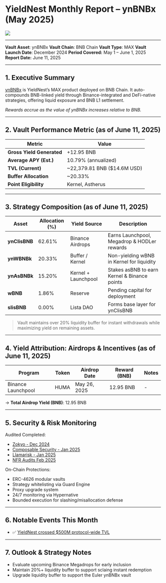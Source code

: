 # YieldNest Monthly Report – ynBNBx (May 2025)

![](https://gov.yieldnest.finance/uploads/default/optimized/1X/72a7e7c3cfd3c29e1546e3e5c638d4350b13b19d_2_690x388.jpeg)

---

**Vault Asset**: ynBNBx
**Vault Chain**: BNB Chain
**Vault Type**: MAX
**Vault Launch Date**: December 2024
**Period Covered:** May 1 – June 1, 2025
**Report Date:** June 11, 2025

---

## 1. Executive Summary

[ynBNBx](https://app.yieldnest.finance/restake/ynBNBx) is YieldNest’s MAX product deployed on BNB Chain. It auto-compounds BNB-linked yield through Binance-integrated and DeFi-native strategies, offering liquid exposure and BNB L1 settlement.

*Rewards accrue as the value of ynBNBx increases relative to BNB.*

---

## 2. Vault Performance Metric (as of June 11, 2025)

| Metric                      | Value                           |
| ------------------------- | ------------------------------- |
| **Gross Yield Generated** | +12.95 BNB                     |
| **Average APY (Est.)**    | 10.79% (annualized)             |
| **TVL (Current)**         | ~22,379.81 BNB ($14.6M USD) |
| **Buffer Allocation**     | ~20.33%                        |
| **Point Eligibility** | Kernel, Astherus                |

---

## 3. Strategy Composition (as of June 11, 2025)

| **Asset**     | **Allocation (%)** | **Yield Source**               | **Description**                                                                                                                                 |
| ------------- | ------------------ | ------------------------------ | ----------------------------------------------------------------------------------------------------------------------------------------------- |
| **ynClisBNB** | 62.61%             | Binance Airdrops               | 	Earns Launchpool, Megadrop & HODLer rewards                       |
| **ynWBNBk**   | 20.33%             | Buffer / Kernel      | Non-yielding wBNB in Kernel for liquidity |
| **ynAsBNBk**  | 15.20%             | Kernel + Launchpool    | Stakes asBNB to earn Kernel & Binance points                                                         |
| **wBNB**      | 1.86%              | Reserve             | Pending capital for deployment                                                                               |
| **slisBNB**   | 0.00%              | Lista DAO | Forms base layer for ynClisBNB                         |

> Vault maintains over 20% liquidity buffer for instant withdrawals while maximizing yield on remaining assets.

---

## 4. Yield Attribution: Airdrops & Incentives (as of June 11, 2025)

| Program                | Token | Airdrop Date | Reward (BNB) | Notes                                      |
| ---------------------- | ----- | ------------ | ------------ | ------------------------------------------ |
| Binance Launchpool     | HUMA   | May 26, 2025 | 12.95 BNB     | -               |

→ **Total Airdrop Yield (BNB)**: 12.95 BNB

---

## 5. Security & Risk Monitoring

Audited Completed:

* [Zokyo - Dec 2024	](https://github.com/yieldnest/Publications/blob/main/audits/zokyo_audit_yieldnest_dec12th_2024.pdf)
* [Composable Security - Jan 2025](https://github.com/yieldnest/Publications/blob/main/audits/composable_security_yieldnest_jan_2025.pdf)
* [Llamarisk - Jan 2025](https://www.llamarisk.com/research/asset-risk-ynbnbx)
* [NFR Audits Feb 2025	](https://github.com/yieldnest/Publications/blob/main/audits/yieldnest_max_vault_withdrawer_audit_report.pdf)

On-Chain Protections:
* ERC-4626 modular vaults
* Strategy whitelisting via Guard Engine
* Proxy upgrade system
* 24/7 monitoring via Hypernative
* Bounded execution for slashing/misallocation defense

---

## 6. Notable Events This Month

* ✅ [YieldNest crossed $500M protocol-wide TVL](https://x.com/YieldNestFi/status/1925240021961093397)

---

## 7. Outlook & Strategy Notes

* Evaluate upcoming Binance Megadrops for early inclusion
* Maintain 20%+ liquidity buffer to support sclaing instant redemption
* Upgrade liquidity buffer to support the Euler ynBNBx vault